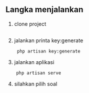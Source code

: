 ## Langka menjalankan
1. clone project
   ```
   
   ```
2. jalankan printa key:generate
   ```
    php artisan key:generate
   ```
3. jalankan aplikasi
```
    php artisan serve
```
4. silahkan pilih soal

